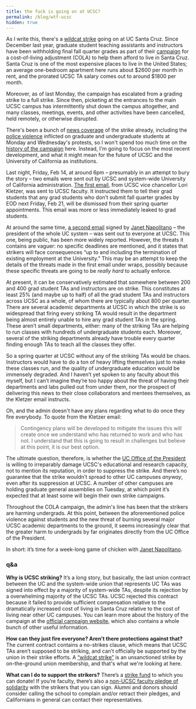 ```yaml
---
title: the fuck is going on at UCSC?
permalink: /blog/wtf-ucsc
hidden: true
---
```


As I write this, there's a [wildcat strike](https://en.wikipedia.org/wiki/Wildcat_strike_action) going on at UC Santa Cruz. Since December last year, graduate student teaching assistants and instructors have been withholding final fall quarter grades as part of their [campaign](https://payusmoreucsc.com/) for a cost-of-living adjustment (COLA) to help them afford to live in Santa Cruz. Santa Cruz is one of the most expensive places to live in the United States; an average one-bedroom apartment here runs about $2600 per month in rent, and the prorated UCSC TA salary comes out to around $1800 per month.

Moreover, as of last Monday, the campaign has escalated from a grading strike to a full strike. Since then, picketing at the entrances to the main UCSC campus has intermittently shut down the campus altogether, and many classes, meetings, events, and other activities have been cancelled, held remotely, or otherwise disrupted.

There's been a bunch of [news coverage](https://www.nytimes.com/2020/02/11/us/ucsc-strike.html) of the strike already, including the [police violence](https://www.kqed.org/news/11801554/striking-uc-santa-cruz-graduate-students-hold-picket-lines-after-police-arrest-17) inflicted on graduate and undergraduate students at Monday and Wednesday's protests, so I won't spend too much time on the [history of the campaign](https://payusmoreucsc.com/campaign-timeline/) here. Instead, I'm going to focus on the most recent development, and what it might mean for the future of UCSC and the University of California as institutions.

Last night, Friday, Feb 14, at around 6pm – presumably in an attempt to bury the story – two emails were sent out by UCSC and system-wide University of California administration. [The first email](https://pastebin.com/81BeDN3T), from UCSC vice chancellor Lori Kletzer, was sent to UCSC faculty. It instructed them to tell their grad students that any grad students who don’t submit fall quarter grades by EOD next Friday, Feb 21, will be dismissed from their spring quarter appointments. This email was more or less immediately leaked to grad students.

At around the same time, [a second email](https://pastebin.com/0mEtyznp) signed by [Janet Napolitano](https://www.auditor.ca.gov/reports/2016-130/summary.html) – the president of the whole UC system – was sent out to everyone at UCSC. This one, being public, has been more widely reported. However, the threats it contains are vaguer: no specific deadlines are mentioned, and it states that strikers will face consequences “up to and including the termination of existing employment at the University.” This may be an attempt to keep the details of the threats made in the first email under wraps, possibly because these specific threats are going to be _really hard_ to actually enforce.

At present, it can be conservatively estimated that somewhere between 200 and 400 grad student TAs and instructors are on strike. This constitutes at least 25% (and maybe up to half) of all the grad student TAs and instructors across UCSC as a whole, of whom there are typically about 800 per quarter. There are several academic departments at UCSC in which the strike is so widespread that firing every striking TA would result in the department being almost entirely unable to hire any grad student TAs in the spring. These aren’t small departments, either: many of the striking TAs are helping to run classes with hundreds of undergraduate students each. Moreover, several of the striking departments already have trouble every quarter finding enough TAs to teach all the classes they offer.

So a spring quarter at UCSC without any of the striking TAs would be chaos. Instructors would have to do a ton of heavy lifting themselves just to make these classes run, and the quality of undergraduate education would be immensely degraded. And I haven’t yet spoken to any faculty about this myself, but I can’t imagine they’re too happy about the threat of having their departments and labs pulled out from under them, nor the prospect of delivering this news to their close collaborators and mentees themselves, as the Kletzer email instructs.

Oh, and the admin doesn't have any plans regarding what to do once they fire everybody. To quote from the Kletzer email:

> Contingency plans will be developed to mitigate the issues this will create once we understand who has returned to work and who has not. I understand that this is going to result in challenges but believe at this point, it is our best option.

The ultimate question, therefore, is whether the [UC Office of the President](https://www.auditor.ca.gov/reports/2016-130/summary.html) is willing to irreparably damage UCSC's educational and research capacity, not to mention its reputation, in order to suppress the strike. And there’s no guarantee that the strike wouldn’t spread to other UC campuses _anyway_, even after its suppression at UCSC. A number of other campuses are holding graduate general assemblies on Tuesday, at which point it’s expected that at least some will begin their own strike campaigns.

Throughout the COLA campaign, the admin's line has been that the strikers are harming undergrads. At this point, between the aforementioned police violence against students and the new threat of burning several major UCSC academic departments to the ground, it seems increasingly clear that the greater harm to undergrads by far originates directly from the UC Office of the President.

In short: it’s time for a week-long game of chicken with [Janet Napolitano](https://www.auditor.ca.gov/reports/2016-130/summary.html).

### q&a

**Why is UCSC striking?** It’s a long story, but basically, the last union contract between the UC and the system-wide union that represents UC TAs was signed into effect by a majority of system-wide TAs, despite its rejection by a overwhelming majority of the UCSC TAs. UCSC rejected this contract because it failed to provide sufficient compensation relative to the dramatically increased cost of living in Santa Cruz relative to the cost of living near other UC campuses. You can learn more about the history of the campaign at the [official campaign website](https://payusmoreucsc.com/campaign-timeline/), which also contains a whole bunch of other useful information.

**How can they just fire everyone? Aren’t there protections against that?** The current contract contains a no-strikes clause, which means that UCSC TAs aren’t supposed to be striking, and can’t officially be supported by the union in their strike efforts. A [“wildcat strike”](https://en.wikipedia.org/wiki/Wildcat_strike_action) is an unsanctioned strike by on-the-ground union membership, and that's what we're looking at here.

**What can I do to support the strikers?** There’s a [strike fund](https://www.gofundme.com/f/support-fund-for-striking-workers-at-ucsc/donate) to which you can donate! If you’re faculty, there’s also a [non-UCSC faculty pledge of solidarity](https://docs.google.com/forms/d/e/1FAIpQLSdG2HqiSsC2XFFaT26e0YfGkRNo0LbIxQAiCxHoG12IlErlSw/viewform) with the strikers that you can sign. Alumni and donors should consider calling the school to complain and/or retract their pledges, and Californians in general can contact their representatives.
